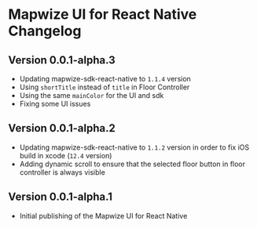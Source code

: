 # Mapwize UI for React Native Changelog

## Version 0.0.1-alpha.3

- Updating mapwize-sdk-react-native to `1.1.4` version
- Using `shortTitle` instead of `title` in Floor Controller
- Using the same `mainColor` for the UI and sdk
- Fixing some UI issues

## Version 0.0.1-alpha.2

- Updating mapwize-sdk-react-native to `1.1.2` version in order to fix iOS build in xcode (`12.4` version)
- Adding dynamic scroll to ensure that the selected floor button in floor controller is always visible

## Version 0.0.1-alpha.1

- Initial publishing of the Mapwize UI for React Native
